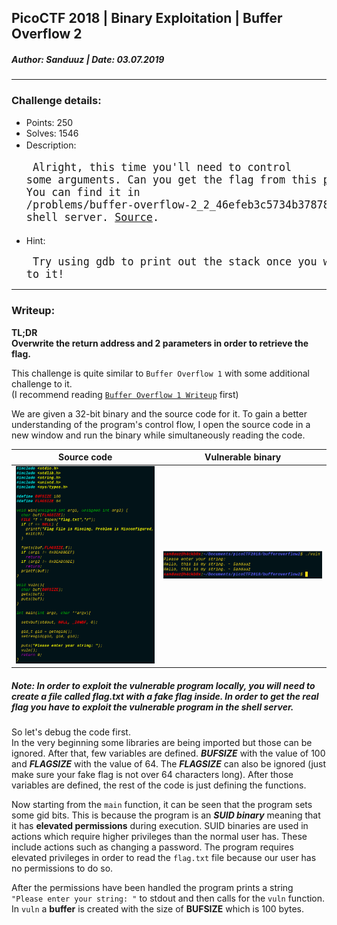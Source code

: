 ## PicoCTF 2018 | Binary Exploitation | Buffer Overflow 2
##### Author: Sanduuz | Date: 03.07.2019
---
### Challenge details:
* Points: 250
* Solves: 1546
* Description:<big><pre>
Alright, this time you'll need to control some arguments.
Can you get the flag from this [program](https://2018shell.picoctf.com/static/8ec59d858594f0e03108cf12e6177682/vuln)?
You can find it in /problems/buffer-overflow-2_2_46efeb3c5734b3787811f1d377efbefa on the shell server.
[Source](https://2018shell.picoctf.com/static/8ec59d858594f0e03108cf12e6177682/vuln.c).
</pre></big>
* Hint:<big><pre>
Try using gdb to print out the stack once you write to it!
</big></pre>

---

### Writeup:

**TL;DR**\
**Overwrite the return address and 2 parameters in order to retrieve the flag.**

This challenge is quite similar to `Buffer Overflow 1` with some additional challenge to it.\
(I recommend reading [`Buffer Overflow 1 Writeup`](https://github.com/Sanduuz/CTFWriteUps/PicoCTF2018/BinaryExploitation/BufferOverflow1/writeup.md) first)

We are given a 32-bit binary and the source code for it. To gain a better understanding of the program's control flow, I open the source code in a new window and run the binary while simultaneously reading the code.

Source code | Vulnerable binary
:----------:|:-----------------:
![source code](https://raw.githubusercontent.com/Sanduuz/CTFWriteUps/master/PicoCTF2018/BinaryExploitation/BufferOverflow2/attachments/source.png) | ![vulnerable binary](https://raw.githubusercontent.com/Sanduuz/CTFWriteUps/master/PicoCTF2018/BinaryExploitation/BufferOverflow2/attachments/vuln.png)

##### Note: In order to exploit the vulnerable program locally, you will need to create a file called flag.txt with a fake flag inside. In order to get the real flag you have to exploit the vulnerable program in the shell server.

So let's debug the code first.\
In the very beginning some libraries are being imported but those can be ignored. After that, few variables are defined. _**BUFSIZE**_ with the value of 100 and _**FLAGSIZE**_ with the value of 64. The _**FLAGSIZE**_ can also be ignored (just make sure your fake flag is not over 64 characters long). After those variables are defined, the rest of the code is just defining the functions.

Now starting from the `main` function, it can be seen that the program sets some gid bits. This is because the program is an _**SUID binary**_ meaning that it has **elevated permissions** during execution. SUID binaries are used in actions which require higher privileges than the normal user has. These include actions such as changing a password. The program requires elevated privileges in order to read the `flag.txt` file because our user has no permissions to do so.

After the permissions have been handled the program prints a string `"Please enter your string: "` to stdout and then calls for the `vuln` function. In `vuln` a **buffer** is created with the size of **BUFSIZE** which is 100 bytes.
